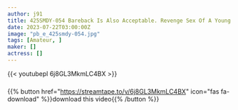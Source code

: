 ```yaml
---
author: j91
title: 425SMDY-054 Bareback Is Also Acceptable. Revenge Sex Of A Young Wife Who Cheated On Her Husband!
date: 2023-07-22T03:00:00Z
image: "pb_e_425smdy-054.jpg"
tags: [Amateur, ]
maker: []
actress: []
---
```



{{< youtubepl 6j8GL3MkmLC4BX >}}
###

{{% button href="https://streamtape.to/v/6j8GL3MkmLC4BX" icon="fas fa-download" %}}download this video{{% /button %}}

